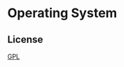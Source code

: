 # Operating System

## License

[GPL](https://github.com/LukasBreuerDE/operating-system/blob/master/LICENSE.md)